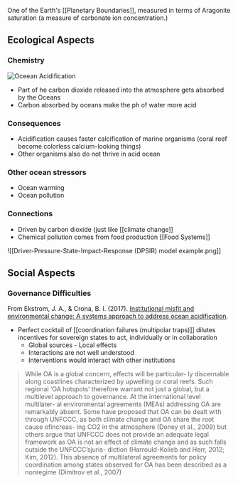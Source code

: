 One of the Earth's [[Planetary Boundaries]], measured in terms of Aragonite saturation (a measure of carbonate ion concentration.)

## Ecological Aspects
### Chemistry
![Oceean Acidification](https://usa.oceana.org/sites/default/files/acidification_chemistry_chart_3.jpg)

- Part of he carbon dioxide released into the atmosphere gets absorbed by the Oceans
- Carbon absorbed by oceans make the ph of water more acid

### Consequences
- Acidification causes faster calcification of marine organisms (coral reef become colorless calcium-looking things)
- Other organisms also do not thrive in acid ocean

### Other ocean stressors
- Ocean warming
- Ocean pollution

### Connections
- Driven by carbon dioxide (just like [[climate change]]
- Chemical pollution comes from food production [[Food Systems]]

![[Driver-Pressure-State-Impact-Response (DPSIR) model example.png]]

## Social Aspects
### Governance Difficulties
From Ekstrom, J. A., & Crona, B. I. (2017). [Institutional misfit and environmental change: A systems approach to address ocean acidification](https://doi.org/10.1016/j.scitotenv.2016.10.114).

- Perfect cocktail of [[coordination failures (multipolar traps)]] dilutes incentives for sovereign states to act, individually or in collaboration
	- Global sources - Local effects
	- Interactions are not well understood
	- Interventions would interact with other institutions

> While OA is a global concern, effects will be particular- ly discernable along coastlines characterized by upwelling or coral reefs. Such regional ‘OA hotspots’ therefore warrant not just a global, but a multilevel approach to governance. At the international level multilater- al environmental agreements (MEAs) addressing OA are remarkably absent. Some have proposed that OA can be dealt with through UNFCCC, as both climate change and OA share the root cause ofincreas- ing CO2 in the atmosphere (Doney et al., 2009) but others argue that UNFCCC does not provide an adequate legal framework as OA is not an effect of climate change and as such falls outside the UNFCCC’sjuris- diction (Harrould-Kolieb and Herr, 2012; Kim, 2012). This absence of multilateral agreements for policy coordination among states observed for OA has been described as a nonregime (Dimitrov et al., 2007)

